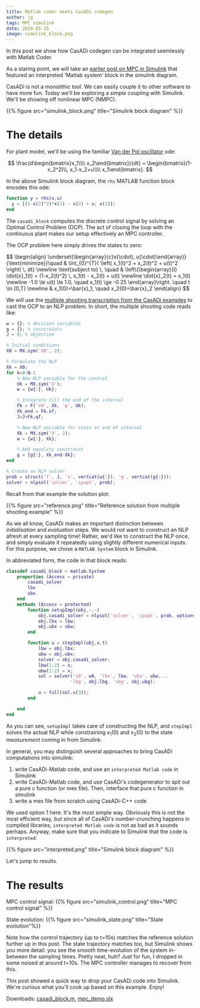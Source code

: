 ```yaml
---
title: Matlab coder meets CasADi codegen
author: jg
tags: MPC simulink
date: 2024-05-15
image: simulink_block.png
---
```


In this post we show how CasADi codegen can be integrated seemlessly with Matlab Coder.

As a staring point, we will take an [earlier post on MPC in Simulink](https://web.casadi.org/blog/mpc-simulink/) that featured an interpreted 'Matlab system' block in the simulink diagram.



CasADi is not a monolithic tool. We can easily couple it to other software to have more fun.
Today we'll be exploring a _simple_ coupling with Simulink. We'll be showing off nonlinear MPC (NMPC).

<!--more-->

{{% figure src="simulink_block.png" title="Simulink block diagram" %}}

# The details

For plant model, we'll be using the familiar [Van der Pol oscillator](https://en.wikipedia.org/wiki/Van_der_Pol_oscillator) ode:

$$
\frac{d\begin{bmatrix}x_1\\\\ x_2\end{bmatrix}}{dt} = \begin{bmatrix}(1-x_2^2)\\, x_1-x_2+u\\\\ x_1\end{bmatrix}.
$$

In the above Simulink block diagram, the `rhs` MATLAB function block encodes this ode:
```matlab
function y = rhs(x,u)
  y = [(1-x(2)^2)*x(1) - x(2) + u; x(1)];
end
```

The `casadi_block` computes the discrete control signal by solving an Optimal Control Problem (OCP).
The act of closing the loop with the continuous plant makes our setup effectively an MPC controller.

The OCP problem here simply drives the states to zero:

$$
\begin{align}
  \underset{\begin{array}{c}x(\cdot), u(\cdot)\end{array}}
  {\text{minimize}}\quad & \int_{0}^{T}{ \left( x_1(t)^2 + x_2(t)^2 + u(t)^2 \right) \\, dt} \newline
  \text{subject to} \\, \quad
  & \left\\{\begin{array}{l}
    \dot{x}_1(t) = (1-x_2(t)^2) \\, x_1(t) - x_2(t) + u(t) \newline
    \dot{x}_2(t) = x_1(t) \newline
    -1.0 \le u(t) \le 1.0, \quad x_1(t) \ge -0.25
  \end{array}\right.
  \quad  t \in [0,T] \newline
  & x_1(0)=\bar{x}_1, \quad x_2(0)=\bar{x}_2
\end{align}
$$

We will use the [multiple shooting transcription from the CasADi examples](https://github.com/casadi/casadi/blob/3.1.0/docs/examples/matlab/direct_multiple_shooting.m) to cast the OCP to an NLP problem. In short, the multiple shooting code reads like:
```matlab
w = {}; % decision variables
g = {}; % cosntraints
J = 0; % objective

% Initial conditions
X0 = MX.sym('X0', 2);

% Formulate the NLP
Xk = X0;
for k=0:N-1
    % New NLP variable for the control
    Uk = MX.sym('U');
    w = {w{:}, Uk};

    % Integrate till the end of the interval
    Fk = F('x0', Xk, 'p', Uk);
    Xk_end = Fk.xf;
    J=J+Fk.qf;

    % New NLP variable for state at end of interval
    Xk = MX.sym('X', 2);
    w = {w{:}, Xk};

    % Add equality constraint
    g = {g{:}, Xk_end-Xk};
end

% Create an NLP solver
prob = struct('f', J, 'x', vertcat(w{:}), 'g', vertcat(g{:}));
solver = nlpsol('solver', 'ipopt', prob);
```

Recall from that example the solution plot:

{{% figure src="reference.png" title="Reference solution from multiple shooting example" %}}

As we all know, CasADi makes an important distinction between _initialisation_ and _evaluation_ steps.
We would not want to construct an NLP afresh at every sampling time!
Rather, we'd like to construct the NLP once, and simply evaluate it repeatedly using slightly different numerical inputs.
For this purpose, we chose a `MATLAB System` block in Simulink.

In abbreviated form, the code in that block reads:
```matlab
classdef casadi_block < matlab.System
    properties (Access = private)
        casadi_solver
        lbx
        ubx
    end
    methods (Access = protected)
        function setupImpl(obj,~,~)
            obj.casadi_solver = nlpsol('solver', 'ipopt', prob, options);
            obj.lbx = lbw;
            obj.ubx = ubw;
        end

        function u = stepImpl(obj,x,t)
            lbw = obj.lbx;
            ubw = obj.ubx;
            solver = obj.casadi_solver;
            lbw(1:2) = x;
            ubw(1:2) = x;
            sol = solver('x0', w0, 'lbx', lbw, 'ubx', ubw,...
                        'lbg', obj.lbg, 'ubg', obj.ubg);

            u = full(sol.x(3));
        end

    end
end
```

As you can see, `setupImpl` takes care of constructing the NLP, and `stepImpl` solves the actual NLP while constraining $x_1(0)$ and $x_2(0)$ to the state _measurement_ coming in from Simulink.


In general, you may distinguish several approaches to bring CasADi computations into simulink:
 1. write CasADi-Matlab code, and use an `interpreted Matlab code` in Simulink
 2. write CasADi-Matlab code, and use CasADi's codegenerator to spit out a pure c function (or mex file). Then, interface that pure c function in simulink
 3. write a mex file from scratch using CasADi-C++ code

We used option 1 here. It's the most simple way. Obviously this is not the most efficient way,
but since all of CasADi's number-crunching happens in compiled libraries, `interpreted Matlab code` is not as bad as it sounds perhaps.
Anyway, make sure that you indicate to Simulink that the code is `interpreted`:

{{% figure src="interpreted.png" title="Simulink block diagram" %}}

Let's jump to results.

# The results
MPC control signal:
{{% figure src="simulink_control.png" title="MPC control signal" %}}

State evolution:
{{% figure src="simulink_state.png" title="State evolution"%}}

Note how the control trajectory (up to t=10s) matches the reference solution further up in this post.
The state trajectory matches too, but Simulink shows you more detail: you see the smooth time-evolution of the system in-between the sampling times.
Pretty neat, huh?
Just for fun, I dropped in some noised at around t=10s. The MPC controller manages to recover from this.

This post showed a quick way to drop your CasADi code into Simulink.
We're curious what you'll cook up based on this example. Enjoy!

Downloads: [casadi_block.m](casadi_block.m), [mpc_demo.slx](mpc_demo.slx)
